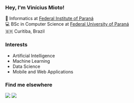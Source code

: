 ### Hey, I'm Vinícius Mioto!

🧩 Informatics at [Federal Institute of Paraná](https://colombo.ifpr.edu.br/) <br>
💻 BSc in Computer Science at [Federal University of Paraná](https://www.ufpr.br/portalufpr/) <br>
🇧🇷 Curitiba, Brazil <br>
   
<!-- ### Favorite Languages 
<div style="display: inline_block">
  <img align="center" alt="Python" height="30" width="40" src="https://raw.githubusercontent.com/devicons/devicon/master/icons/python/python-original.svg">
  <img align="center" alt="C" height="30" width="40" src="https://raw.githubusercontent.com/devicons/devicon/master/icons/c/c-original.svg">
  <img align="center" alt="JavaScript" height="30" width="40" src="https://raw.githubusercontent.com/devicons/devicon/master/icons/javascript/javascript-plain.svg">
</div>
  
### Favorite Frameworks & Libraries 
<div style="display: inline_block">
  <img align="center" alt="Django" src="https://img.shields.io/badge/Django-092E20?style=for-the-badge&logo=django&logoColor=white">
  <img align="center" alt="React" src="https://img.shields.io/badge/React-20232A?style=for-the-badge&logo=react&logoColor=61DAFB">
</div>    -->
   
### Interests 
   * Artificial Intelligence
   * Machine Learning
   * Data Science
   * Mobile and Web Applications
   
   
 ### Find me elsewhere

   <a href="https://instagram.com/vsmioto" target="_blank"><img src="https://img.shields.io/badge/-Instagram-%23E4405F?style=for-the-badge&logo=instagram&logoColor=white" target="_blank"></a>
   <a href="https://linkedin.com/in/viniciusmioto" target="_blank"><img src="https://img.shields.io/badge/-LinkedIn-%230077B5?style=for-the-badge&logo=linkedin&logoColor=white" target="_blank"></a> 
   
